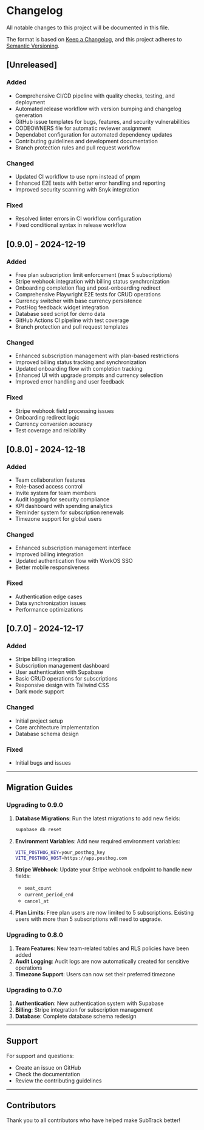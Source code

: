 # Changelog

All notable changes to this project will be documented in this file.

The format is based on [Keep a Changelog](https://keepachangelog.com/en/1.0.0/),
and this project adheres to [Semantic Versioning](https://semver.org/spec/v2.0.0.html).

## [Unreleased]

### Added
- Comprehensive CI/CD pipeline with quality checks, testing, and deployment
- Automated release workflow with version bumping and changelog generation
- GitHub issue templates for bugs, features, and security vulnerabilities
- CODEOWNERS file for automatic reviewer assignment
- Dependabot configuration for automated dependency updates
- Contributing guidelines and development documentation
- Branch protection rules and pull request workflow

### Changed
- Updated CI workflow to use npm instead of pnpm
- Enhanced E2E tests with better error handling and reporting
- Improved security scanning with Snyk integration

### Fixed
- Resolved linter errors in CI workflow configuration
- Fixed conditional syntax in release workflow

## [0.9.0] - 2024-12-19

### Added
- Free plan subscription limit enforcement (max 5 subscriptions)
- Stripe webhook integration with billing status synchronization
- Onboarding completion flag and post-onboarding redirect
- Comprehensive Playwright E2E tests for CRUD operations
- Currency switcher with base currency persistence
- PostHog feedback widget integration
- Database seed script for demo data
- GitHub Actions CI pipeline with test coverage
- Branch protection and pull request templates

### Changed
- Enhanced subscription management with plan-based restrictions
- Improved billing status tracking and synchronization
- Updated onboarding flow with completion tracking
- Enhanced UI with upgrade prompts and currency selection
- Improved error handling and user feedback

### Fixed
- Stripe webhook field processing issues
- Onboarding redirect logic
- Currency conversion accuracy
- Test coverage and reliability

## [0.8.0] - 2024-12-18

### Added
- Team collaboration features
- Role-based access control
- Invite system for team members
- Audit logging for security compliance
- KPI dashboard with spending analytics
- Reminder system for subscription renewals
- Timezone support for global users

### Changed
- Enhanced subscription management interface
- Improved billing integration
- Updated authentication flow with WorkOS SSO
- Better mobile responsiveness

### Fixed
- Authentication edge cases
- Data synchronization issues
- Performance optimizations

## [0.7.0] - 2024-12-17

### Added
- Stripe billing integration
- Subscription management dashboard
- User authentication with Supabase
- Basic CRUD operations for subscriptions
- Responsive design with Tailwind CSS
- Dark mode support

### Changed
- Initial project setup
- Core architecture implementation
- Database schema design

### Fixed
- Initial bugs and issues

---

## Migration Guides

### Upgrading to 0.9.0

1. **Database Migrations**: Run the latest migrations to add new fields:
   ```bash
   supabase db reset
   ```

2. **Environment Variables**: Add new required environment variables:
   ```bash
   VITE_POSTHOG_KEY=your_posthog_key
   VITE_POSTHOG_HOST=https://app.posthog.com
   ```

3. **Stripe Webhook**: Update your Stripe webhook endpoint to handle new fields:
   - `seat_count`
   - `current_period_end`
   - `cancel_at`

4. **Plan Limits**: Free plan users are now limited to 5 subscriptions. Existing users with more than 5 subscriptions will need to upgrade.

### Upgrading to 0.8.0

1. **Team Features**: New team-related tables and RLS policies have been added
2. **Audit Logging**: Audit logs are now automatically created for sensitive operations
3. **Timezone Support**: Users can now set their preferred timezone

### Upgrading to 0.7.0

1. **Authentication**: New authentication system with Supabase
2. **Billing**: Stripe integration for subscription management
3. **Database**: Complete database schema redesign

---

## Support

For support and questions:
- Create an issue on GitHub
- Check the documentation
- Review the contributing guidelines

---

## Contributors

Thank you to all contributors who have helped make SubTrack better!

<!--
## Template for new versions:

## [X.Y.Z] - YYYY-MM-DD

### Added
- New features

### Changed
- Changes in existing functionality

### Deprecated
- Soon-to-be removed features

### Removed
- Removed features

### Fixed
- Bug fixes

### Security
- Security fixes
--> 